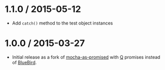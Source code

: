 1.1.0 / 2015-05-12
==================

- Add `catch()` method to the test object instances

1.0.0 / 2015-03-27
==================

- Initial release as a fork of [mocha-as-promised](https://github.com/WhoopInc/supertest-as-promised)
  with [Q](https://github.com/kriskowal/q) promises instead
  of [BlueBird](https://github.com/petkaantonov/bluebird).

